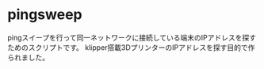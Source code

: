 # pingsweep
pingスイープを行って同一ネットワークに接続している端末のIPアドレスを探すためのスクリプトです。
klipper搭載3DプリンターのIPアドレスを探す目的で作られました。
